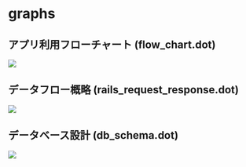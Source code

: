 graphs
======


## アプリ利用フローチャート (flow_chart.dot)
![](http://gyazo.l0o0l.co/img/2014-09-05/6afd40754d30e133c48e9fdf37712052.png)


## データフロー概略 (rails_request_response.dot)
![](http://gyazo.l0o0l.co/img/2014-09-05/434ee89655610fba2c966de92bc4b577.png)

## データベース設計 (db_schema.dot)
![](http://gyazo.l0o0l.co/img/2014-09-09/61191da6b74123447d18c2a4a3a74ac4.png)
